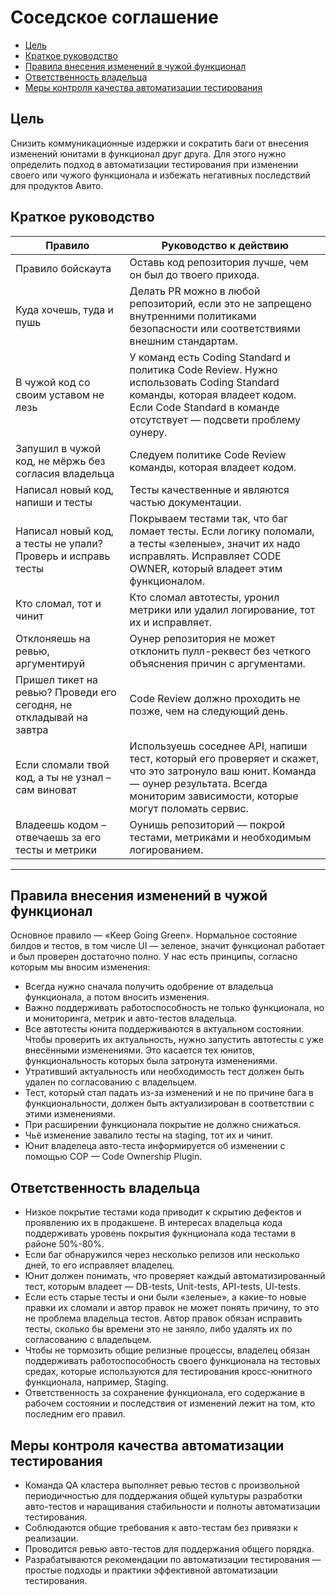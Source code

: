 # Соседское соглашение

- [Цель](https://github.com/avito-tech/playbook/blob/master/neighborhood-agreement.md#цель)
- [Краткое руководство](https://github.com/avito-tech/playbook/blob/master/neighborhood-agreement.md#краткое-руководство)
- [Правила внесения изменений в чужой функционал](https://github.com/avito-tech/playbook/blob/master/neighborhood-agreement.md#правила-внесения-изменений-в-чужой-функционал)
- [Ответственность владельца](https://github.com/avito-tech/playbook/blob/master/neighborhood-agreement.md#ответственность-владельца)
- [Меры контроля качества автоматизации тестирования](https://github.com/avito-tech/playbook/blob/master/neighborhood-agreement.md#меры-контроля-качества-автоматизации-тестирования)


## Цель
Снизить коммуникационные издержки и сократить баги от внесения изменений юнитами в функционал друг друга. Для этого нужно определить подход в автоматизации тестирования при изменении своего или чужого функционала и избежать негативных последствий для продуктов Авито.


## Краткое руководство


Правило  | Руководство к действию 
------------- | -------------
Правило бойскаута	| Оставь код репозитория лучше, чем он был до твоего прихода.
Куда хочешь, туда и пушь | Делать PR можно в любой репозиторий, если это не запрещено внутренними политиками безопасности или соответствиями внешним стандартам.
В чужой код со своим уставом не лезь | У команд есть Coding Standard и политика Code Review. Нужно использовать Coding Standard команды, которая владеет кодом. Если Code Standard в команде отсутствует — подсвети проблему оунеру.
Запушил в чужой код, не мёржь без согласия владельца	| Следуем политике Code Review команды, которая владеет кодом.
Написал новый код, напиши и тесты	 | Тесты качественные и являются частью документации.
Написал новый код, а тесты не упали? Проверь и исправь тесты | Покрываем тестами так, что баг ломает тесты. Если логику поломали, а тесты «зеленые», значит их надо исправлять. Исправляет CODE OWNER, который владеет этим функционалом.
Кто сломал, тот и чинит | Кто сломал автотесты, уронил метрики или удалил логирование, тот их и исправляет.
Отклоняешь на ревью, аргументируй | Оунер репозитория не может отклонить пулл-реквест без четкого объяснения причин с аргументами.
Пришел тикет на ревью? Проведи его сегодня, не откладывай на завтра | Code Review должно проходить не позже, чем на следующий день.
Если сломали твой код, а ты не узнал – сам виноват	| Используешь соседнее API, напиши тест, который его проверяет и скажет, что это затронуло ваш юнит. Команда — оунер результата. Всегда мониторим зависимости, которые могут поломать сервис.
Владеешь кодом – отвечаешь за его тесты и метрики	| Оунишь репозиторий — покрой тестами, метриками и необходимым логированием.
***

## Правила внесения изменений в чужой функционал

Основное правило — «Keep Going Green». Нормальное состояние билдов и тестов, в том числе UI — зеленое, значит функционал работает и был проверен достаточно полно.
У нас есть принципы, согласно которым мы вносим изменения:
- Всегда нужно сначала получить одобрение от владельца функционала, а потом вносить изменения.
- Важно поддерживать работоспособность не только функционала, но и мониторинга, метрик и авто-тестов владельца.
- Все автотесты юнита поддерживаются в актуальном состоянии. Чтобы проверить их актуальность, нужно запустить автотесты с уже внесёнными изменениями. Это касается тех юнитов, функциональность которых была затронута изменениями.
- Утративший актуальность или необходимость тест должен быть удален по согласованию с владельцем.
- Тест, который стал падать из-за изменений и не по причине бага в функциональности, должен быть актуализирован в соответствии с этими изменениями.
- При расширении функционала покрытие не должно снижаться.
- Чьё изменение завалило тесты на staging, тот их и чинит.
- Юнит владелеца авто-теста информируется об изменении с помощью COP — Code Ownership Plugin.

## Ответственность владельца

- Низкое покрытие тестами кода приводит к скрытию дефектов и проявлению их в продакшене. В интересах владельца кода поддерживать уровень покрытия фукнционала кода тестами в районе 50%-80%.
- Если баг обнаружился через несколько релизов или несколько дней, то его исправляет владелец.
- Юнит должен понимать, что проверяет каждый автоматизированный тест, которым владеет — DB-tests, Unit-tests, API-tests, UI-tests.
- Если есть старые тесты и они были «зеленые», а какие-то новые правки их сломали и автор правок не может понять причину, то это не проблема владельца тестов. Автор правок обязан исправить тесты, сколько бы времени это не заняло, либо удалять их по согласованию с владельцем.
- Чтобы не тормозить общие релизные процессы, владелец обязан поддерживать работоспособность своего функционала на тестовых средах, которые используются для тестирования кросс-юнитного функционала, например, Staging.
- Ответственность за сохранение функционала, его содержание в рабочем состоянии и последствия от изменений лежит на том, кто последним его правил.

## Меры контроля качества автоматизации тестирования

- Команда QA кластера выполняет ревью тестов с произвольной периодичностью для поддержания общей культуры разработки авто-тестов и наращивания стабильности и полноты автоматизации тестирования.
- Соблюдаются общие требования к авто-тестам без привязки к реализации.
- Проводится ревью авто-тестов для поддержания общего порядка.
- Разрабатываются рекомендации по автоматизации тестирования — простые подходы и практики эффективной автоматизации тестирования.
